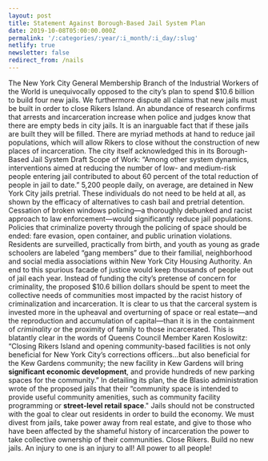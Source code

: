 ```yaml
---
layout: post
title: Statement Against Borough-Based Jail System Plan
date: 2019-10-08T05:00:00.000Z
permalink: '/:categories/:year/:i_month/:i_day/:slug'
netlify: true
newsletter: false
redirect_from: /nails
---
```

The New York City General Membership Branch of the Industrial Workers of the World is unequivocally opposed to the city’s plan to spend $10.6 billion to build four new jails.
We furthermore dispute all claims that new jails must be built in order to close Rikers Island.
An abundance of research confirms that arrests and incarceration increase when police and judges know that there are empty beds in city jails. It is an inarguable fact that if these jails are built they will be filled.
There are myriad methods at hand to reduce jail populations, which will allow Rikers to close without the construction of new places of incarceration.
The city itself acknowledged this in its Borough-Based Jail System Draft Scope of Work: “Among other system dynamics, interventions aimed at reducing the number of low- and medium-risk people entering jail contributed to about 60 percent of the total reduction of people in jail to date.”
5,200 people daily, on average, are detained in New York City jails pretrial. These individuals do not need to be held at all, as shown by the efficacy of alternatives to cash bail and pretrial detention. Cessation of broken windows policing—a thoroughly debunked and racist approach to law enforcement—would significantly reduce jail populations. Policies that criminalize poverty through the policing of space should be ended: fare evasion, open container, and public urination violations. Residents are surveilled, practically from birth, and youth as young as grade schoolers are labeled “gang members” due to their familial, neighborhood and social media associations within New York City Housing Authority. An end to this spurious facade of justice would keep thousands of people out of jail each year.
Instead of funding the city’s pretense of concern for criminality, the proposed $10.6 billion dollars should be spent to meet the collective needs of communities most impacted by the racist history of criminalization and incarceration.
It is clear to us that the carceral system is invested more in the upheaval and overturning of space or real estate—and the reproduction and accumulation of capital—than it is in the containment of *criminality* or the proximity of family to those incarcerated. This is blatantly clear in the words of Queens Council Member Karen Koslowitz: “Closing Rikers Island and opening community-based facilities is not only beneficial for New York City’s corrections officers...but also beneficial for the Kew Gardens community; the new facility in Kew Gardens will bring **significant economic development**, and provide hundreds of new parking spaces for the community.”
In detailing its plan, the de Blasio administration wrote of the proposed jails that their “community space is intended to provide useful community amenities, such as community facility programming or **street-level retail space**."
Jails should not be constructed with the goal to clear out residents in order to build the economy. We must divest from jails, take power away from real estate, and give to those who have been affected by the shameful history of incarceration the power to take collective ownership of their communities.
Close Rikers. Build no new jails. An injury to one is an injury to all! All power to all people!
